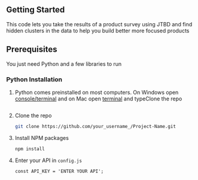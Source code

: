 ## Getting Started
This code lets you take the results of a product survey using JTBD and find hidden clusters in the data to help you build better more focused products

## Prerequisites
You just need Python and a few libraries to run

### Python Installation

1. Python comes preinstalled on most computers. On Windows open [console/terminal](https://www.howtogeek.com/235101/10-ways-to-open-the-command-prompt-in-windows-10) and on Mac open [terminal](https://www.howtogeek.com/682770/how-to-open-the-terminal-on-a-mac/) and typeClone the repo
   ```python --version

2. Clone the repo
   ```sh
   git clone https://github.com/your_username_/Project-Name.git
   ```
3. Install NPM packages
   ```sh
   npm install
   ```
4. Enter your API in `config.js`
   ```JS
   const API_KEY = 'ENTER YOUR API';
